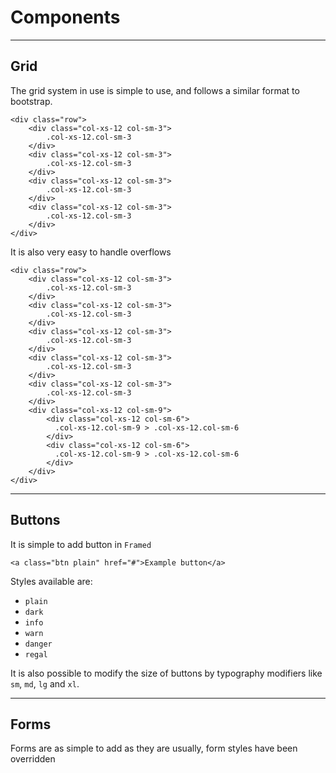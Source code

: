 Components
==========

---

Grid
----

The grid system in use is simple to use, and follows a similar format
to bootstrap.

    <div class="row">
        <div class="col-xs-12 col-sm-3">
            .col-xs-12.col-sm-3
        </div>
        <div class="col-xs-12 col-sm-3">
            .col-xs-12.col-sm-3
        </div>
        <div class="col-xs-12 col-sm-3">
            .col-xs-12.col-sm-3
        </div>
        <div class="col-xs-12 col-sm-3">
            .col-xs-12.col-sm-3
        </div>
    </div>

It is also very easy to handle overflows

    <div class="row">
        <div class="col-xs-12 col-sm-3">
            .col-xs-12.col-sm-3
        </div>
        <div class="col-xs-12 col-sm-3">
            .col-xs-12.col-sm-3
        </div>
        <div class="col-xs-12 col-sm-3">
            .col-xs-12.col-sm-3
        </div>
        <div class="col-xs-12 col-sm-3">
            .col-xs-12.col-sm-3
        </div>     
        <div class="col-xs-12 col-sm-3">
            .col-xs-12.col-sm-3
        </div>     
        <div class="col-xs-12 col-sm-9">
            <div class="col-xs-12 col-sm-6">
              .col-xs-12.col-sm-9 > .col-xs-12.col-sm-6
            </div>
            <div class="col-xs-12 col-sm-6">
              .col-xs-12.col-sm-9 > .col-xs-12.col-sm-6
            </div>
        </div>
    </div>

---

Buttons
-------

It is simple to add button in `Framed`

    <a class="btn plain" href="#">Example button</a>

Styles available are:

 * `plain`
 * `dark`
 * `info`
 * `warn`
 * `danger`
 * `regal`

It is also possible to modify the size of buttons by typography modifiers
like `sm`, `md`, `lg` and `xl`.

---

Forms
-----

Forms are as simple to add as they are usually, form styles have been
overridden